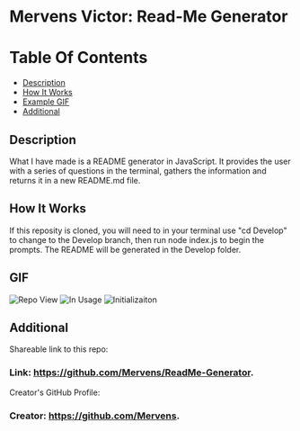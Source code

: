 # Mervens Victor: Read-Me Generator

# Table Of Contents
- [Description](#description)
- [How It Works](#how-it-works)
- [Example GIF](#gif)
- [Additional](#additional)

## Description
What I have made is a README generator in JavaScript. It provides the user with a series of questions in the terminal, gathers the information and returns it in a new README.md file.

## How It Works

If this reposity is cloned, you will need to in your terminal use "cd Develop" to change to the Develop branch, then run node index.js to begin the prompts.
The README will be generated in the Develop folder.

## GIF
![Repo View](https://gyazo.com/b761bed9e650e075e073a84fb2ffa3c7)
![In Usage](https://gyazo.com/b3941d71ce2ea920b5e37153ac5b769e)
![Initializaiton](https://gyazo.com/3966b00a4c22658a85453d19c90f452b)

## Additional

Shareable link to this repo:

### Link: **https://github.com/Mervens/ReadMe-Generator.**

Creator's GitHub Profile:

### Creator: **https://github.com/Mervens.**

